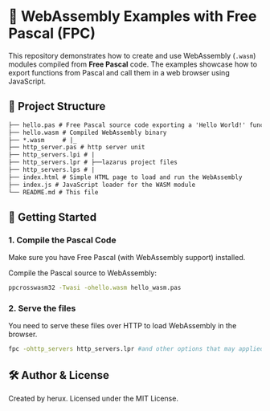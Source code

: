 # 🧩 WebAssembly Examples with Free Pascal (FPC)

This repository demonstrates how to create and use WebAssembly (`.wasm`) modules compiled from **Free Pascal** code. The examples showcase how to export functions from Pascal and call them in a web browser using JavaScript.

## 📁 Project Structure

```md
├── hello.pas # Free Pascal source code exporting a 'Hello World!' function
├── hello.wasm # Compiled WebAssembly binary
├── *.wasm     # |_  
├── http_server.pas # http server unit
├── http_servers.lpi # |
├── http_servers.lpr # ├──lazarus project files
├── http_servers.lps # |
├── index.html # Simple HTML page to load and run the WebAssembly
├── index.js # JavaScript loader for the WASM module
└── README.md # This file
```
## 🚀 Getting Started

### 1. Compile the Pascal Code

Make sure you have Free Pascal (with WebAssembly support) installed.

Compile the Pascal source to WebAssembly:

```bash
ppcrosswasm32 -Twasi -ohello.wasm hello_wasm.pas
```

### 2. Serve the files
You need to serve these files over HTTP to load WebAssembly in the browser.
```bash
fpc -ohttp_servers http_servers.lpr #and other options that may applied
```

## 🛠️ Author & License

Created by herux.
Licensed under the MIT License.
